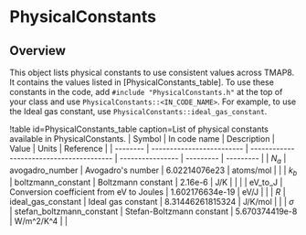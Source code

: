 # PhysicalConstants

## Overview

This object lists physical constants to use consistent values across TMAP8. It contains the values listed in [PhysicalConstants_table]. To use these constants in the code, add `#include "PhysicalConstants.h"` at the top of your class and use `PhysicalConstants::<IN_CODE_NAME>`. For example, to use the Ideal gas constant, use `PhysicalConstants::ideal_gas_constant`.

!table id=PhysicalConstants_table caption=List of physical constants available in PhysicalConstants.
| Symbol   | In code name              | Description                              | Value            | Units     | Reference |
| -------- | ------------------------- | ---------------------------------------- | ---------------- | --------- | --------- |
| $N_a$    | avogadro_number           | Avogadro's number                        | 6.02214076e23    | atoms/mol |           |
| $k_b$    | boltzmann_constant        | Boltzmann constant                       | 2.16e-6          | J/K       |           |
|          | eV_to_J                   | Conversion coefficient from eV to Joules | 1.602176634e-19  | eV/J      |           |
| $R$      | ideal_gas_constant        | Ideal gas constant                       | 8.31446261815324 | J/K/mol   |           |
| $\sigma$ | stefan_boltzmann_constant | Stefan-Boltzmann constant                | 5.670374419e-8   | W/m^2/K^4 |           |
